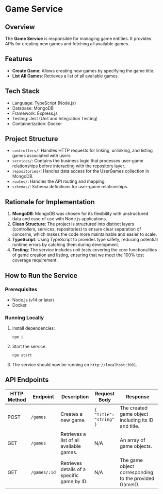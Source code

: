 # Game Service

## Overview

The **Game Service** is responsible for managing game entities. It provides APIs for creating new games and fetching all available games.

## Features

- **Create Game**: Allows creating new games by specifying the game title.
- **List All Games**: Retrieves a list of all available games.

## Tech Stack

- Language: TypeScript (Node.js)
- Database: MongoDB
- Framework: Express.js
- Testing: Jest (Unit and Integration Testing)
- Containerization: Docker

## Project Structure

- `controllers/`: Handles HTTP requests for linking, unlinking, and listing games associated with users.
- `services/`: Contains the business logic that processes user-game relationships before interacting with the repository layer.
- `repositories/`: Handles data access for the UserGames collection in MongoDB.
- `routes/`: Handles the API routing and mapping.
- `schemas/`: Schema definitions for user-game relationships.

## Rationale for Implementation

1. **MongoDB**: MongoDB was chosen for its flexibility with unstructured data and ease of use with Node.js applications.
2. **Clean Structure**: The project is structured into distinct layers (controllers, services, repositories) to ensure clear separation of concerns, which makes the code more maintainable and easier to scale.
3. **TypeScript**: Using TypeScript to provides type safety, reducing potential runtime errors by catching them during development.
4. **Testing**: The service includes unit tests covering the core functionalities of game creation and listing, ensuring that we meet the 100% test coverage requirement.

## How to Run the Service

### Prerequisites

- Node.js (v14 or later)
- Docker

### Running Locally

1. Install dependencies:

   ```bash
   npm i
   ```

2. Start the service:

   ```bash
   npm start
   ```

3. The service should now be running on `http://localhost:3001`.

## API Endpoints

| HTTP Method | Endpoint     | Description                                 | Request Body            | Response                                              |
| ----------- | ------------ | ------------------------------------------- | ----------------------- | ----------------------------------------------------- |
| POST        | `/games`     | Creates a new game.                         | `{ "title": "string" }` | The created game object including its ID and title.   |
| GET         | `/games`     | Retrieves a list of all available games.    | N/A                     | An array of game objects.                             |
| GET         | `/games/:id` | Retrieves details of a specific game by ID. | N/A                     | The game object corresponding to the provided GameID. |
